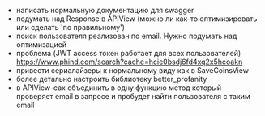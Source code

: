 - написать нормальную документацию для swagger
- подумать над Response в APIView (можно ли как-то оптимизировать или сделать 'по правильному')
- поиск пользователя реализован по email. Нужно подумать над оптимизацией
- проблема (JWT access токен работает для всех пользователей) https://www.phind.com/search?cache=hcie0bsdj6fd4xq2x5hcoakn
- привести сериалайзеры к нормальному виду как в SaveCoinsView
- более детально настроить библиотеку better_profanity
- в APIView-сах объединить в одну функцию метод который проверяет email в запросе и пробудет найти пользователя с таким email